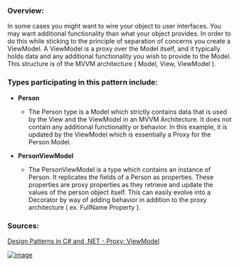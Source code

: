 ### Overview:

In some cases you might want to wire your object to user interfaces. You may want additional functionality than what your object provides. In order to do this while sticking to the principle of separation of concerns you create a ViewModel. A ViewModel is a proxy over the Model itself, and it typically holds data and any additional functionality you wish to provide to the Model. This structure is of the MVVM architecture ( Model, View, ViewModel ).
### Types participating in this pattern include:

- **Person**
	* The Person type is a Model which strictly contains data that is used by the View and the ViewModel in an MVVM Architecture. It does not contain any additional functionality or behavior. In this example, it is updated by the ViewModel which is essentially a Proxy for the Person Model.

- **PersonViewModel**
	- The PersonViewModel is a type which contains an instance of Person. It replicates the fields of a Person as properties. These properties are proxy properties as they retrieve and update the values of the person object itself. This can easily evolve into a Decorator by way of adding behavior in addition to the proxy architecture ( ex. FullName Property ).

### Sources:
[Design Patterns in C# and .NET - Proxy: ViewModel](https://www.udemy.com/course/design-patterns-csharp-dotnet/)

[![image](https://github.com/nicholasrwx/GangOfFourPatterns/blob/main/Imgs/back-arrow_1f519.png)](https://github.com/nicholasrwx/GangOfFourPatterns/tree/main)